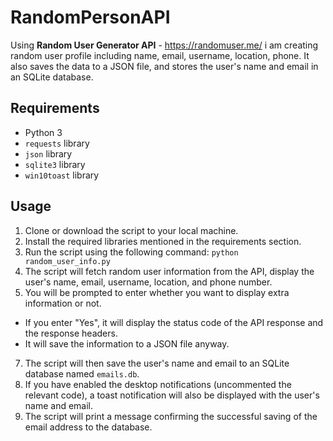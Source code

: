 # RandomPersonAPI
Using **Random User Generator API** - https://randomuser.me/ i am creating random user profile including name, email, username, location, phone.
It also saves the data to a JSON file, and stores the user's name and email in an SQLite database.

## Requirements
- Python 3
- `requests` library
- `json` library
- `sqlite3` library
- `win10toast` library

## Usage

1. Clone or download the script to your local machine.
2. Install the required libraries mentioned in the requirements section.
3. Run the script using the following command:
`python random_user_info.py`
5. The script will fetch random user information from the API, display the user's name, email, username, location, and phone number.
6. You will be prompted to enter whether you want to display extra information or not.
- If you enter "Yes", it will display the status code of the API response and the response headers.
- It will save the information to a JSON file anyway.
7. The script will then save the user's name and email to an SQLite database named `emails.db`.
8. If you have enabled the desktop notifications (uncommented the relevant code), a toast notification will also be displayed with the user's name and email.
9. The script will print a message confirming the successful saving of the email address to the database.
